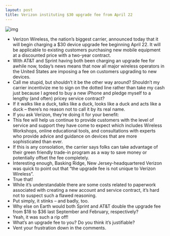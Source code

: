 ```yaml
---
layout: post
title: Verizon instituting $30 upgrade fee from April 22
---
```

![img](http://media.idownloadblog.com/wp-content/uploads/2011/12/verizon-logo-e1308927858386.png)
* Verizon Wireless, the nation’s biggest carrier, announced today that it will begin charging a $30 device upgrade fee beginning April 22. It will be applicable to existing customers purchasing new mobile equipment at a discounted price with a two-year contract.
* With AT&T and Sprint having both been charging an upgrade fee for awhile now, today’s news means that now all major wireless operators in the United States are imposing a fee on customers upgrading to new devices.
* Call me stupid, but shouldn’t it be the other way around? Shouldn’t my carrier incentivize me to sign on the dotted line rather than take my cash just because I agreed to buy a new iPhone and pledge myself to a lengthy (and often) pricey service contract?
* If it walks like a duck, talks like a duck, looks like a duck and acts like a duck – there’s no reason not to call it by its real name.
* If you ask Verizon, they’re doing it for your benefit:
* This fee will help us continue to provide customers with the level of service and support they have come to expect which includes Wireless Workshops, online educational tools, and consultations with experts who provide advice and guidance on devices that are more sophisticated than ever.
* If this is any consolation, the carrier says folks can take advantage of their green friendly trade-in program as a way to save money or potentially offset the fee completely.
* Interesting enough, Basking Ridge, New Jersey-headquartered Verizon was quick to point out that “the upgrade fee is not unique to Verizon Wireless”.
* True that!
* While it’s understandable there are some costs related to paperwork associated with creating a new account and service contract, it’s hard not to suspect such a flawed reasoning.
* Put simply, it stinks – and badly, too.
* Why else on Earth would both Sprint and AT&T double the upgrade fee from $18 to $36 last September and February, respectively?
* Yeah, it was such a rip off!
* What’s an upgrade fee to you? Do you think it’s justifiable?
* Vent your frustration down in the comments.

